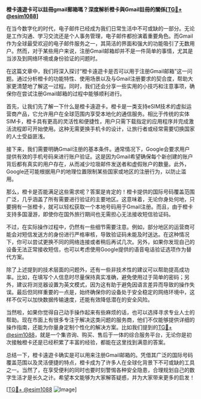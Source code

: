 **橙卡遠遊卡可以註冊gmail郵箱嗎？深度解析橙卡與Gmail註冊的關係[[TG💪+ @esim1088](https://t.me/s/esim1088)]**

在当今数字化的时代，电子邮件已经成为我们日常生活中不可或缺的一部分。无论是工作沟通、学习交流还是个人事务管理，电子邮件都扮演着重要角色。而Gmail作为全球最受欢迎的电子邮件服务之一，其简洁的界面和强大的功能吸引了无数用户。然而，对于某些用户来说，注册Gmail邮箱却并不是一件简单的事情，尤其是当涉及到网络环境或身份验证的问题时。

在这篇文章中，我们将深入探讨“橙卡遠遊卡是否可以用于注册Gmail邮箱”这一问题。通过分析橙卡的功能特性、使用场景以及与Gmail注册要求的契合度，帮助大家更清楚地了解这一过程。同时，我们还会分享一些实用的小技巧和注意事项，确保你在尝试注册Gmail邮箱的过程中能够顺利进行。

首先，让我们先了解一下什么是橙卡遠遊卡。橙卡是一类支持eSIM技术的虚拟运营商产品，它允许用户在全球范围内享受本地化的通信服务。相比于传统的实体SIM卡，橙卡具有更高的灵活性和便捷性，用户只需下载指定的应用程序并完成激活流程即可开始使用。这种无需更换手机卡的设计，让旅行者或经常需要切换国家的人士受益匪浅。

接下来，我们需要明确Gmail注册的基本条件。通常情况下，Google会要求用户提供有效的手机号码来进行账户验证。这是因为Gmail希望确保每个新创建的账户背后都有真实的用户存在，从而减少垃圾邮件发送者和虚假账户的数量。此外，Google还可能根据用户的地理位置限制某些国家或地区的注册行为，以防止滥用。

那么，橙卡是否能满足这些需求呢？答案是肯定的！橙卡提供的国际号码覆盖范围广泛，几乎涵盖了所有需要进行验证的主要地区。这意味着，无论你身处何地，只要拥有一张橙卡，就可以轻松获取一个本地号码用于Gmail注册。而且，由于橙卡支持多国漫游，即使你在国外旅行期间也无需担心无法接收短信验证码。

不过，在实际操作过程中，仍然有一些细节需要注意。例如，部分地区的运营商可能会对短信发送方的身份进行严格审核，导致验证码未能及时送达。在这种情况下，你可以尝试更换不同的网络连接或者稍后再试几次。另外，如果你发现自己的设备无法正常接收短信，也可以考虑使用Google提供的语音电话验证选项作为替代方案。

除了上述提到的技术层面的问题外，还有一些非技术性的建议可以帮助提高成功率。比如，在填写个人信息时尽量保持真实准确，避免使用过于简单的密码；另外，建议将浏览器设置为英文模式，因为这有助于避免因语言差异而导致的操作失误。最后但同样重要的一点是，始终确保你的设备处于安全稳定的网络环境中，这样不仅可以加快数据传输速度，还能有效降低潜在的安全风险。

当然啦，如果你觉得自己动手操作起来有些麻烦的话，也可以选择寻求专业人士的帮助。现在市面上有很多专注于解决这类问题的服务商，他们不仅能够提供详细的操作指南，还能为你量身定制个性化的解决方案。比如我们提到的[TG💪+ @esim1088](https://t.me/s/esim1088)，就是一个集咨询、购买、售后于一体的综合服务平台，无论你是初次接触橙卡还是已经积累了丰富的经验，都能在这里找到满意的答案。

总结一下，橙卡遠遊卡确实是可以用来注册Gmail邮箱的。凭借其广泛的国际号码覆盖范围以及灵活便捷的特点，橙卡成为了许多人在全球化背景下不可或缺的工具之一。当然了，在享受便利的同时也要时刻警惕各种安全隐患，合理规划自己的数字生活才是长久之计。希望本文能够为大家解答疑惑，并为大家带来更多的启发！

[[TG💪+ @esim1088](https://t.me/s/esim1088) ![Image](https://i.postimg.cc/4NQfJmqS/Snipaste-2025-05-13-00-14-12.png)]